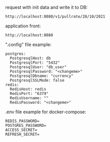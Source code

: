 request with init data and write it to DB:
```
http://localhost:8080/v1/pullrate/28/10/2021
```

application front:
```
http://localhost:8080
```

".config" file example:

```
postgres:
  PostgresqlHost: db
  PostgresqlPort: "5432"
  PostgresqlUser: "db_user"
  PostgresqlPassword: "<changeme>"
  PostgresqlDbname: "currency"
  PostgresqlSSLMode: false
redis:
  RedisHost: redis
  RedisPort: "6379"
  RedisUsername: ""
  RedisPassword: "<changeme>"
```

.env file example for docker-compose:

```
REDIS_PASSWORD=
POSTGRES_PASSWORD=
ACCESS_SECRET=
REFRESH_SECRET=
```